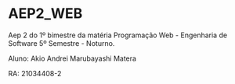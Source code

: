 # AEP2_WEB
Aep 2 do 1º bimestre da matéria Programação Web - Engenharia de Software 5º Semestre - Noturno.

Aluno: Akio Andrei Marubayashi Matera

RA: 21034408-2
